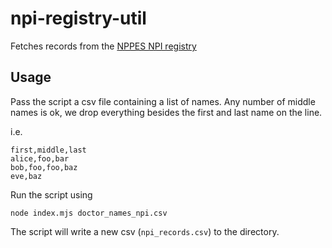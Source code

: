 # npi-registry-util

Fetches records from the [NPPES NPI registry](https://npiregistry.cms.hhs.gov/)

## Usage

Pass the script a csv file containing a list of names. Any number of middle names is ok, we drop everything besides the first and last name on the line.

i.e.

```
first,middle,last
alice,foo,bar
bob,foo,foo,baz
eve,baz
```

Run the script using

```
node index.mjs doctor_names_npi.csv
```

The script will write a new csv (`npi_records.csv`) to the directory.
